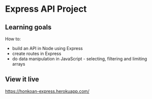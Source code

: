 # Express API Project


## Learning goals

How to:
* build an API in Node using Express
* create routes in Express
* do data manipulation in JavaScript - selecting, filtering and limiting arrays

## View it live

https://honkoan-express.herokuapp.com/